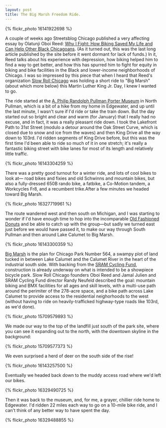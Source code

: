```yaml
---
layout: post
title: The Big Marsh Freedom Ride.
---
```


{% flickr_photo 16141922698 %}

A couple of weeks ago Streetsblog Chicago published a very affecting essay by Olatunji Oboi Reed: <a href="http://chi.streetsblog.org/2015/01/07/why-i-fight-how-biking-saved-my-life-and-can-benefit-other-black-chicagoans/">Why I Fight: How Biking Saved My Life and Can Help Other Black Chicagoans</a>. (As it turned out, this was the last long article published by the site before it went dormant for lack of funds.) In it, Reed talks about his experience with depression, how biking helped him to find a way to get better, and how this has spurred him to fight for equity in biking and bike facilities in the Black and lower-income neighborhoods of Chicago. I was so impressed by this piece that when I heard that Reed's organization <a href="http://slowrollchicago.org/">Slow Roll Chicago</a> was holding a short ride to "Big Marsh" (about which more below) this Martin Luther King Jr. Day, I knew I wanted to go.

The ride started at the <a href="http://www.aphiliprandolphmuseum.com/">A. Philip Randolph Pullman Porter Museum</a> in North Pullman, which is a bit of a hike from my home in Edgewater, and up until the last minute, I wasn't sure if I'd ride or take the train down. But the day started out so bright and clear and warm (for January) that I really had no excuse, and in fact, it was a really pleasant ride down. I took the Lakefront Path to 31st Street (modulo a detour around the Oak Street Curve, which is closed due to snow and ice from the waves) and then King Drive all the way down to 103rd. I'd ridden segments of King Drive before, but this was the first time I'd been able to ride so much of it in one stretch; it's really a fantastic biking street with bike lanes for most of its length and relatively little traffic.

{% flickr_photo 16143304259 %}

There was a pretty good turnout for a winter ride, and lots of cool bikes to look at&mdash; road bikes and fixies and old Schwinns and mountain bikes, but also a fully-dressed 650B rando bike, a fatbike, a Co-Motion tandem, a Workcycles Fr8, and a recumbent trike.After a few minutes we headed toward Big Marsh.

{% flickr_photo 16327719961 %}

The route wandered west and then south on Michigan, and I was starting to wonder if I'd have enough time to hop into the incomparable <a href="http://chicago.seriouseats.com/2013/07/deep-fried-chicago-old-fashioned-donuts.html">Old Fashioned Donuts</a> and be able to catch up with the group&mdash;but sadly we turned east just before we would have passed it, to make our way through South Pullman and then around Lake Calumet to Big Marsh.

{% flickr_photo 16143300359 %}

<a href="http://bigmarshchicago.com/">Big Marsh</a> is the plan for Chicago Park Number 564, a swampy plot of land tucked in between Lake Calumet and the Calumet River in the heart of the industrial south side. With backing from the <a href="http://www.sramcyclingfund.com/">SRAM Cycling Fund</a>, construction is already underway on what is intended to be a showpiece bicycle park. Slow Roll Chicago founders Oboi Reed and Jamal Julien and SRAM Cycling Fund director Randy Neufeld described the goal: mountain biking and BMX facilities for all ages and skill levels, with a multi-use path around the perimiter of the 278-acre space, and a bike path across Lake Calumet to provide access to the residential neighorhoods to the west (without having to ride on heavily-trafficked highway-type roads like 103rd, as we'd done).

{% flickr_photo 15709579893 %}

We made our way to the top of the landfill just south of the park site, where you can see it expanding out to the north, with the downtown skyline in the background:

{% flickr_photo 15709577373 %}

We even surprised a herd of deer on the south side of the rise!

{% flickr_photo 16143257500 %}

Eventually we headed back down to the muddy access road where we'd left our bikes.

{% flickr_photo 16329490725 %}

Then it was back to the museum, and, for me, a grayer, chillier ride home to Edgewater. I'd ridden 22 miles each way to go on a 10-mile bike ride, and I can't think of any better way to have spent the day.

{% flickr_photo 16329488855 %}

